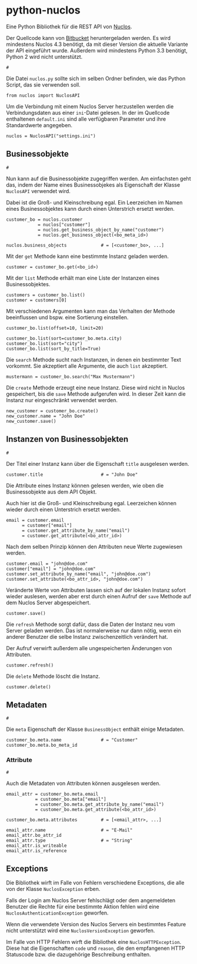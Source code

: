 # python-nuclos

Eine Python Bibliothek für die REST API von [Nuclos](http://www.nuclos.de/).

Der Quellcode kann von [Bitbucket](https://bitbucket.org/saierd/python-nuclos) heruntergeladen werden. Es wird
mindestens Nuclos 4.3 benötigt, da mit dieser Version die aktuelle Variante der API eingeführt wurde. Außerdem wird
mindestens Python 3.3 benötigt, Python 2 wird nicht unterstützt.

    #

Die Datei `nuclos.py` sollte sich im selben Ordner befinden, wie das Python Script, das sie verwenden soll.

    from nuclos import NuclosAPI

Um die Verbindung mit einem Nuclos Server herzustellen werden die Verbindungsdaten aus einer `ini`-Datei gelesen. In
der im Quellcode enthaltenen `default.ini` sind alle verfügbaren Parameter und ihre Standardwerte angegeben.

    nuclos = NuclosAPI("settings.ini")

## Businessobjekte

    #

Nun kann auf die Businessobjekte zugegriffen werden. Am einfachsten geht das, indem der Name eines Businessobjekes als
Eigenschaft der Klasse `NuclosAPI` verwendet wird.

Dabei ist die Groß- und Kleinschreibung egal. Ein Leerzeichen im Namen eines Businessobjektes kann durch einen
Unterstrich ersetzt werden.

    customer_bo = nuclos.customer
                = nuclos["customer"]
                = nuclos.get_business_object_by_name("customer")
                = nuclos.get_business_object(<bo_meta_id>)

    nuclos.business_objects             # = [<customer_bo>, ...]

Mit der `get` Methode kann eine bestimmte Instanz geladen werden.

    customer = customer_bo.get(<bo_id>)

Mit der `list` Methode erhält man eine Liste der Instanzen eines Businessobjektes.

    customers = customer_bo.list()
    customer = customers[0]

Mit verschiedenen Argumenten kann man das Verhalten der Methode beeinflussen und bspw. eine Sortierung einstellen.

    customer_bo.list(offset=10, limit=20)

    customer_bo.list(sort=customer_bo.meta.city)
    customer_bo.list(sort="city")
    customer_bo.list(sort_by_title=True)

Die `search` Methode sucht nach Instanzen, in denen ein bestimmter Text vorkommt. Sie akzeptiert alle Argumente, die
auch `list` akzeptiert.

    mustermann = customer_bo.search("Max Mustermann")

Die `create` Methode erzeugt eine neue Instanz. Diese wird nicht in Nuclos gespeichert, bis die `save` Methode
aufgerufen wird. In dieser Zeit kann die Instanz nur eingeschränkt verwendet werden.

    new_customer = customer_bo.create()
    new_customer.name = "John Doe"
    new_customer.save()

## Instanzen von Businessobjekten

    #

Der Titel einer Instanz kann über die Eigenschaft `title` ausgelesen werden.

    customer.title                      # = "John Doe"

Die Attribute eines Instanz können gelesen werden, wie oben die Businessobjekte aus dem API Objekt.

Auch hier ist die Groß- und Kleinschreibung egal. Leerzeichen können wieder durch einen Unterstrich ersetzt werden.

    email = customer.email
          = customer["email"]
          = customer.get_attribute_by_name("email")
          = customer.get_attribute(<bo_attr_id>)

Nach dem selben Prinzip können den Attributen neue Werte zugewiesen werden.

    customer.email = "john@doe.com"
    customer["email"] = "john@doe.com"
    customer.set_attribute_by_name("email", "john@doe.com")
    customer.set_attribute(<bo_attr_id>, "john@doe.com")

Veränderte Werte von Attributen lassen sich auf der lokalen Instanz sofort wieder auslesen, werden aber erst durch
einen Aufruf der `save` Methode auf dem Nuclos Server abgespeichert.

    customer.save()

Die `refresh` Methode sorgt dafür, dass die Daten der Instanz neu vom Server geladen werden. Das ist normalerweise nur
dann nötig, wenn ein anderer Benutzer die selbe Instanz zwischenzeitlich verändert hat.

Der Aufruf verwirft außerdem alle ungespeicherten Änderungen von Attributen.

    customer.refresh()

Die `delete` Methode löscht die Instanz.

    customer.delete()

## Metadaten

    #

Die `meta` Eigenschaft der Klasse `BusinessObject` enthält einige Metadaten.

    customer_bo.meta.name               # = "Customer"
    customer_bo.meta.bo_meta_id

### Attribute

    #

Auch die Metadaten von Attributen können ausgelesen werden.

    email_attr = customer_bo.meta.email
               = customer_bo.meta["email"]
               = customer_bo.meta.get_attribute_by_name("email")
               = customer_bo.meta.get_attribute(<bo_attr_id>)

    customer_bo.meta.attributes         # = [<email_attr>, ...]

    email_attr.name                     # = "E-Mail"
    email_attr.bo_attr_id
    email_attr.type                     # = "String"
    email_attr.is_writeable
    email_attr.is_reference

## Exceptions

Die Bibliothek wirft im Falle von Fehlern verschiedene Exceptions, die alle von der Klasse `NuclosException` erben.

Falls der Login am Nuclos Server fehlschlägt oder dem angemeldeten Benutzer die Rechte für eine bestimmte Aktion fehlen
wird eine `NuclosAuthenticationException` geworfen.

Wenn die verwendete Version des Nuclos Servers ein bestimmtes Feature nicht unterstützt wird eine
`NuclosVersionException` geworfen. 

Im Falle von HTTP Fehlern wirft die Bibliothek eine `NuclosHTTPException`. Diese hat die Eigenschaften `code` und
`reason`, die den empfangenen HTTP Statuscode bzw. die dazugehörige Beschreibung enthalten.
